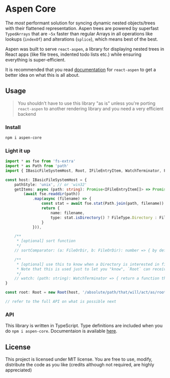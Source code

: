 # Aspen Core

The *most* performant solution for syncing dynamic nested objects/trees with their flattened representation. Aspen trees are powered by superfast `TypedArrays`
that are `~5x` faster than regular Arrays in all operations like lookups (`indexOf`) and alterations (`splice`), which means best of the best.

Aspen was built to serve `react-aspen`, a library for displaying nested trees in React apps (like file trees, indented todo lists etc.) while ensuring
everything is super-efficient.

It is recommended that you read [documentation](https://github.com/neeksandhu/react-aspen) for `react-aspen` to get a better idea on what this is all about.

## Usage

> You shouldn't have to use this library "as is" unless you're porting `react-aspen` to another rendering library and you need a very efficient backend

### Install

```bash
npm i aspen-core
```

### Light it up

```typescript
import * as fse from 'fs-extra'
import * as Path from 'path'
import { IBasicFileSystemHost, Root, IFileEntryItem, WatchTerminator, FileType } from 'aspen-core'

const host: IBasicFileSystemHost = {
    pathStyle: 'unix', // or 'win32'
    getItems: async (path: string): Promise<IFileEntryItem[]> => Promise.all(
        (await fse.readdir(path))
            .map(async (filename) => {
                const stat = await fse.stat(Path.join(path, filename))
                return {
                    name: filename,
                    type: stat.isDirectory() ? FileType.Directory : FileType.File
                }
            })),

    /**
     * [optional] sort function
     */
    // sortComparator: (a: FileOrDir, b: FileOrDir): number => { by default Directories come before FileEntries }

    /**
     * [optional] use this to know when a Directory is interested in file watching
     * Note that this is used just to let you "know", `Root` can receive events through `Root#inotify` regardless of this method's presence
     */
    // watch: (path: string): WatchTerminator => { return a function that will be called when a Directory is no longer interested in watching changes }
}

const root: Root = new Root(host, '/absolute/path/that/will/act/as/root')

// refer to the full API on what is possible next
```

### API

This library is written in TypeScript. Type definitions are included when you do `npm i aspen-core`. Documentaion is available [here](https://neeksandhu.github.io/aspen-core/classes/root).

## License

This project is licensed under MIT license. You are free to use, modify, distribute the code as you like (credits although not required, are highly appreciated)

